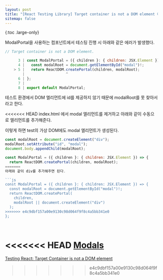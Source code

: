 ```yaml
---
layout: post
title: "[React Testing Library] Target container is not a DOM element 에러"
sitemap: false
---
```


{:toc .large-only}

ModalPortal을 사용하는 컴포넌트에서 테스팅 진행 시 아래와 같은 에러가 발생했다.

```js
// Target container is not a DOM element.

      3 | const ModalPortal = ({ children }: { children: JSX.Element }) => {
      4 |   const modalRoot = document.getElementById("modal")!;
    > 5 |   return ReactDOM.createPortal(children, modalRoot);
        |                   ^
      6 | };
      7 |
      8 | export default ModalPortal;
```

테스트 환경에서 DOM 엘리먼트에 id를 제공하지 않기 때문에 modalRoot를 못 찾아서라고 한다.

<<<<<<< HEAD
index.html 에서 modal 엘리먼트를 제거하고 아래와 같이 수동으로 엘리먼트를 추가해준다.

이렇게 하면 test의 가상 DOM에도 modal 엘리먼트가 생성된다.

```js
const modalRoot = document.createElement("div");
modalRoot.setAttribute("id", "modal");
document.body.appendChild(modalRoot);

const ModalPortal = ({ children }: { children: JSX.Element }) => {
  return ReactDOM.createPortal(children, modalRoot);
=======
아래와 같이 div를 추가해주면 된다.

```js
const ModalPortal = ({ children }: { children: JSX.Element }) => {
  const modalRoot = document.getElementById("modal")!;
  return ReactDOM.createPortal(
    children,
    modalRoot || document.createElement("div")
  );
>>>>>>> e4c9dbf157a00e9130c98d064f9f8c4a5bb341e0
};
```

<br/>

<<<<<<< HEAD
[Modals](https://testing-library.com/docs/example-react-modal/)
=======
[Testing React: Target Container is not a DOM element](https://stackoverflow.com/a/52125891)
>>>>>>> e4c9dbf157a00e9130c98d064f9f8c4a5bb341e0

